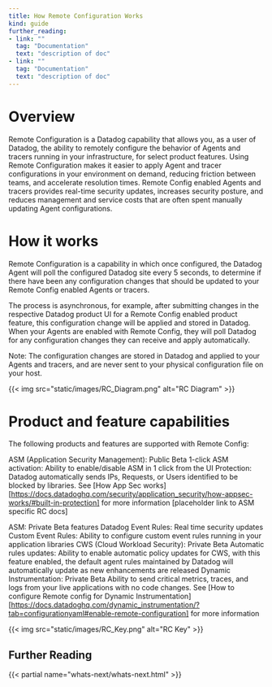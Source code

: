 ```yaml
---
title: How Remote Configuration Works
kind: guide
further_reading:
- link: ""
  tag: "Documentation"
  text: "description of doc"
- link: ""
  tag: "Documentation"
  text: "description of doc"
---
```


# Overview
Remote Configuration is a Datadog capability that allows you, as a user of Datadog, the ability to remotely configure the behavior of Agents and tracers running in your infrastructure, for select product features. Using Remote Configuration makes it easier to apply Agent and tracer configurations in your environment on demand, reducing friction between teams, and accelerate resolution times. Remote Config enabled Agents and tracers provides real-time security updates, increases security posture, and reduces management and service costs that are often spent manually updating Agent configurations.  


# How it works
Remote Configuration is a capability in which once configured, the Datadog Agent will poll the configured Datadog site every 5 seconds, to determine if there have been any configuration changes that should be updated to your Remote Config enabled Agents or tracers.

The process is asynchronous, for example, after submitting changes in the respective Datadog product UI for a Remote Config enabled product feature, this configuration change will be applied and stored in Datadog. When your Agents are enabled with Remote Config, they will poll Datadog for any configuration changes they can receive and apply automatically.

Note: The configuration changes are stored in Datadog and applied to your Agents and tracers, and are never sent to your physical configuration file on your host.

{{< img src="static/images/RC_Diagram.png" alt="RC Diagram" >}}

# Product and feature capabilities
The following products and features are supported with Remote Config: 

ASM (Application Security Management): Public Beta 
1-click ASM activation: Ability to enable/disable ASM in 1 click from the UI 
Protection: Datadog automatically sends IPs, Requests, or Users identified to be blocked by libraries. See [How App Sec works][https://docs.datadoghq.com/security/application_security/how-appsec-works/#built-in-protection] for more information
[placeholder link to ASM specific RC docs]

ASM: Private Beta features
Datadog Event Rules: Real time security updates
Custom Event Rules: Ability to configure custom event rules running in your application libraries 
CWS (Cloud Workload Security): Private Beta
Automatic rules updates: Ability to enable automatic policy updates for CWS, with this feature enabled, the default agent rules maintained by Datadog will automatically update as new enhancements are released 
Dynamic Instrumentation: Private Beta 
Ability to send critical metrics, traces, and logs from your live applications with no code changes. See [How to configure Remote config for Dynamic Instrumentation] [https://docs.datadoghq.com/dynamic_instrumentation/?tab=configurationyaml#enable-remote-configuration] for more information


{{< img src="static/images/RC_Key.png" alt="RC Key" >}}


## Further Reading

{{< partial name="whats-next/whats-next.html" >}}